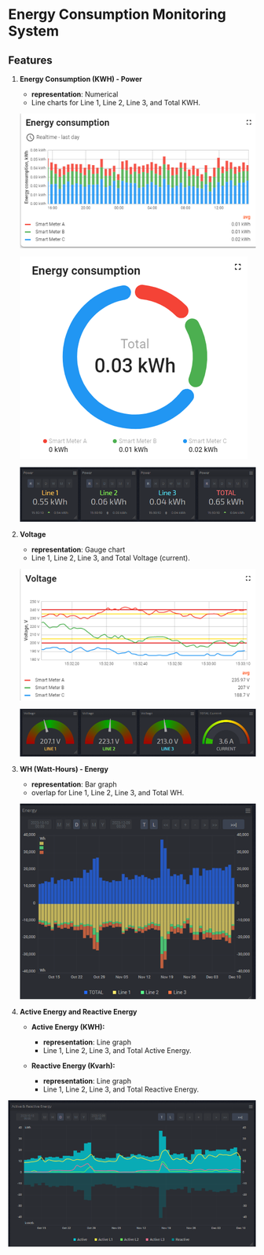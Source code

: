 # Energy Consumption Monitoring System

## Features

1. **Energy Consumption (KWH) - Power**

   - **representation**: Numerical  
   - Line charts for Line 1, Line 2, Line 3, and Total KWH.

   ![Alt text](image.png)

   ![Alt text](image-4.png)

    ![Alt text](image-1.png)
2. **Voltage**

   - **representation**: Gauge chart  
   - Line 1, Line 2, Line 3, and Total Voltage (current).

    ![Alt text](image-2.png)

    ![Alt text](image-3.png)

3. **WH (Watt-Hours) - Energy**

   - **representation**: Bar graph
   - overlap for Line 1, Line 2, Line 3, and Total WH.

   ![Alt text](image-5.png)

4. **Active Energy and Reactive Energy**

   - **Active Energy (KWH):**
     - **representation**: Line graph
     - Line 1, Line 2, Line 3, and Total Active Energy.

   - **Reactive Energy (Kvarh):**
     - **representation**: Line graph
     - Line 1, Line 2, Line 3, and Total Reactive Energy.

![Alt text](image-6.png)

